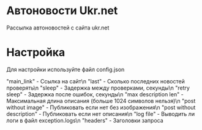 # Автоновости Ukr.net

Рассылка автоновостей с сайта ukr.net

# Настройка

Для настройки используйте файл config.json

"main_link" - Ссылка на сайт\n
"last" - Сколько последних новостей проверять\n
"sleep" - Задержка между проверками, секунды\n
"retry sleep" - Задержка после ошибок, секунды\n
"max description len" - Максимальная длина описания (больше 1024 символов нельзя)\n
"post without image" - Публиковать если нет без изображения\n
"post without description" - Публиковать если нет описания\n
"log file" - Выводить ли логи в файл exception.logs\n
"headers" - Заголовки запроса
